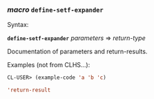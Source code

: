 ### <em>macro</em> <strong>`define-setf-expander`</strong>

Syntax:

<strong>`define-setf-expander`</strong> <em>parameters</em> => <em>return-type</em>

Documentation of parameters and return-results.

Examples (not from CLHS...):

```lisp
CL-USER> (example-code 'a 'b 'c)

'return-result
```
